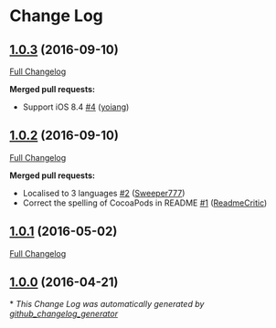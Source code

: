 # Change Log

## [1.0.3](https://github.com/Adorkable/SettingsAppAccessiOS/tree/1.0.3) (2016-09-10)
[Full Changelog](https://github.com/Adorkable/SettingsAppAccessiOS/compare/1.0.2...1.0.3)

**Merged pull requests:**

- Support iOS 8.4 [\#4](https://github.com/Adorkable/SettingsAppAccessiOS/pull/4) ([yoiang](https://github.com/yoiang))

## [1.0.2](https://github.com/Adorkable/SettingsAppAccessiOS/tree/1.0.2) (2016-09-10)
[Full Changelog](https://github.com/Adorkable/SettingsAppAccessiOS/compare/1.0.1...1.0.2)

**Merged pull requests:**

- Localised to 3 languages [\#2](https://github.com/Adorkable/SettingsAppAccessiOS/pull/2) ([Sweeper777](https://github.com/Sweeper777))
- Correct the spelling of CocoaPods in README [\#1](https://github.com/Adorkable/SettingsAppAccessiOS/pull/1) ([ReadmeCritic](https://github.com/ReadmeCritic))

## [1.0.1](https://github.com/Adorkable/SettingsAppAccessiOS/tree/1.0.1) (2016-05-02)
[Full Changelog](https://github.com/Adorkable/SettingsAppAccessiOS/compare/1.0.0...1.0.1)

## [1.0.0](https://github.com/Adorkable/SettingsAppAccessiOS/tree/1.0.0) (2016-04-21)


\* *This Change Log was automatically generated by [github_changelog_generator](https://github.com/skywinder/Github-Changelog-Generator)*